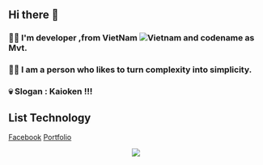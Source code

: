 ## Hi there 👋
### 🙋‍♂️ I'm developer ,from VietNam ![Vietnam](https://raw.githubusercontent.com/stevenrskelton/flag-icon/master/png/16/country-4x3/vn.png "Vietnam") and codename as Mvt.
### 💁‍♂️ I am a person who likes to turn complexity into simplicity.
### 💀 Slogan : Kaioken !!!
## List Technology

[Facebook](https://www.facebook.com/sieuphammaitien594)
[Portfolio](https://mvtvn78.github.io/My_Portfolio/)

<p align="center">
  <img  src="https://i.gifer.com/7GW5.gif">
</p>


